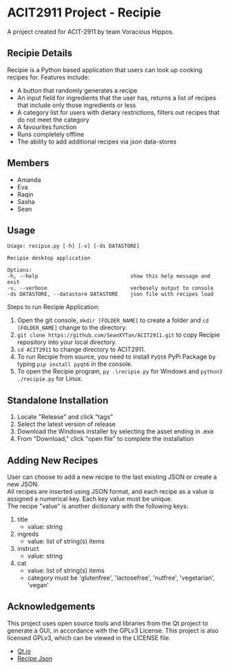 # ACIT2911 Project - Recipie

A project created for ACIT-2911 by team Voracious Hippos.

## Recipie Details

Recipie is a Python based application that users can look up cooking recipes for.
Features include:
- A button that randomly generates a recipe
- An input field for ingredients that the user has, returns a list of recipes that include only those ingredients or less
- A category list for users with dietary restrictions, filters out recipes that do not meet the category
- A favourites function
- Runs completely offline
- The ability to add additional recipes via json data-stores

## Members

- Amanda
- Eva
- Raqin
- Sasha
- Sean


## Usage 

```text
Usage: recipie.py [-h] [-v] [-ds DATASTORE]

Recipie desktop application 

Options: 
-h, --help                              show this help message and exit 
-v, --verbose                           verbosely output to console 
-ds DATASTORE, --datastore DATASTORE    json file with recipes load 
```

Steps to run Recipie Application: 
1. Open the git console, `mkdir [FOLDER_NAME]` to create a folder and `cd [FOLDER_NAME]` change to the directory. 
2. `git clone https://github.com/SeanXYTan/ACIT2911.git` to copy Recipie repository into your local directory. 
3. `cd ACIT2911` to change directory to ACIT2911. 
4. To run Recipie from source, you need to install `PyQt6` PyPi Package by typing `pip install pyqt6` in the console. 
5. To open the Recipie program, `py .\recipie.py` for Windows and `python3 ./recipie.py` for Linux.


## Standalone Installation 

1. Locate "Release" and click "tags"
2. Select the latest version of release 
3. Download the Windows installer by selecting the asset ending in .exe
4. From "Download," click "open file" to complete the installation 


## Adding New Recipes 

User can choose to add a new recipe to the last existing JSON or create a new JSON.\
All recipes are inserted using JSON format, and each recipe as a value is assigned a numerical key. Each key value must be unique.\
The recipe "value" is another dictionary with the following keys: 

1. title            
    * value: string
2. ingreds          
    * value: list of string(s) items
3. instruct         
    * value: string
4. cat              
    * value: list of string(s) items 
    * category must be 'glutenfree', 'lactosefree', 'nutfree', 'vegetarian', 'vegan' 


## Acknowledgements

This project uses open source tools and libraries from the Qt project to generate a GUI, in accordance with the GPLv3 License. This project is also licensed GPLv3, which can be viewed in the LICENSE file.

* [Qt.io](https://www.qt.io/product/features?hsLang=en#js-6-4)
* [Recipe Json](https://eightportions.com/datasets/Recipes/)
